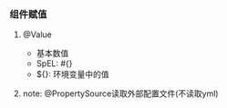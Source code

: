### 组件赋值

1. @Value
    - 基本数值
    - SpEL: #{}
    - ${}: 环境变量中的值

1. note: @PropertySource读取外部配置文件(不读取yml)    

